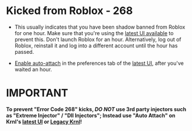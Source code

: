 # Kicked from Roblox - 268



* This usually indicates that you have been shadow banned from Roblox for one hour. Make sure that you're using the [latest UI available](https://k-storage.com/krnl_beta.exe) to prevent this. Don't launch Roblox for an hour.
Alternatively, log out of Roblox, reinstall it and log into a different account until the hour has passed.

* [Enable auto-attach](https://i.imgur.com/d4Q8BjJ.png) in the preferences tab of the [latest UI](https://k-storage.com/krnl_beta.exe), after you've waited an hour.

# IMPORTANT
**To prevent "Error Code 268" kicks, _DO NOT_ use 3rd party injectors such as "Extreme Injector" / "Dll Injectors"; Instead use "Auto Attach" on Krnl's [latest UI](https://k-storage.com/krnl_beta.exe) or [Legacy Krnl](https://k-storage.com/krnl_bootstrapper.exe)!**
